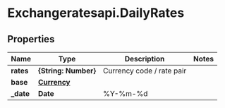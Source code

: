 # Exchangeratesapi.DailyRates

## Properties

Name | Type | Description | Notes
------------ | ------------- | ------------- | -------------
**rates** | **{String: Number}** | Currency code / rate pair | 
**base** | [**Currency**](Currency.md) |  | 
**_date** | **Date** | %Y-%m-%d | 


